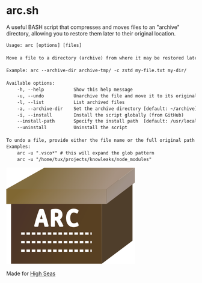 # arc.sh

A useful BASH script that compresses and moves files to an "archive" directory, allowing you to restore them later to their original location.

```txt
Usage: arc [options] [files]

Move a file to a directory (archive) from where it may be restored later

Example: arc --archive-dir archive-tmp/ -c zstd my-file.txt my-dir/

Available options:
    -h, --help           Show this help message
    -u, --undo           Unarchive the file and move it to its original location, see below
    -l, --list           List archived files   
    -a, --archive-dir    Set the archive directory [default: ~/archive]
    -i, --install        Install the script globally (from GitHub)
    --install-path       Specify the install path  [default: /usr/local/bin]
    --uninstall          Uninstall the script
    
To undo a file, provide either the file name or the full original path (to avoid collisions)
Examples:
    arc -u ".vsco*" # this will expand the glob pattern
    arc -u "/home/tux/projects/knowleaks/node_modules"
```

![logo](./logo.svg)

Made for [High Seas](https://highseas.hackclub.com/)
